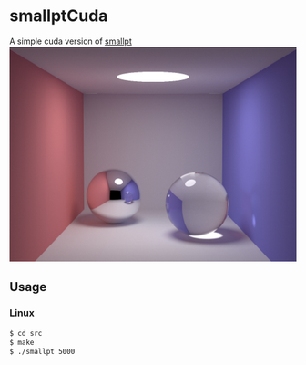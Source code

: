 # smallptCuda 
A simple cuda version of [smallpt](http://www.kevinbeason.com/smallpt/)
 ![result](test.png)
## Usage 
### Linux 
    $ cd src
    $ make
    $ ./smallpt 5000
